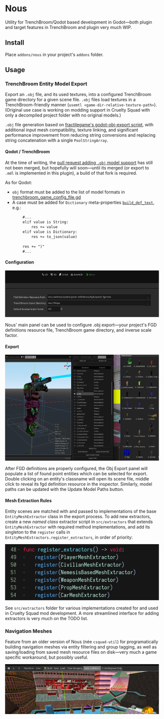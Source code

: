 # Nous

Utility for TrenchBroom/Qodot based development in Godot—both plugin and target features in TrenchBroom and plugin very much WIP. 


## Install

Place `addons/nous` in your project's `addons` folder.

## Usage

### TrenchBroom Entity Model Export

Export an `.obj` file, and its used textures, into a configured TrenchBroom game directory for a given scene file. `.obj` files load textures in a TrenchBroom-friendly manner (`usemtl <game-dir-relative-texture-path>`). (Original use case is working on modding support in Cruelty Squad with only a decompiled project folder with no original models.)

`.obj` file generation based on [fractilegame's godot-obj-export script](https://github.com/fractilegames/godot-obj-export), with additional input mesh compatibility, texture linking, and significant performance improvement from reducing string conversions and replacing string concatenation with a single `PoolStringArray`.

#### Qodot / TrenchBroom

At the time of writing, the [pull request adding `.obj` model support](https://github.com/TrenchBroom/TrenchBroom/pull/3910) has still not been merged, but hopefully will soon—until its merged (or export to `.mdl` is implemented in this plugin), a build of that fork is required.

As for Qodot:
  - `obj` format must be added to the list of model formats in [trenchbroom_game_config_file.gd](https://github.com/QodotPlugin/qodot-plugin/blob/6f98fdb739abc5b25031a01582749be98d194bfe/addons/qodot/src/resources/game-definitions/trenchbroom/trenchbroom_game_config_file.gd#L43)
  - A case must be added for `Dictionary` meta-properties [`build_def_text`](https://github.com/QodotPlugin/qodot-plugin/blob/6f98fdb739abc5b25031a01582749be98d194bfe/addons/qodot/src/resources/game-definitions/fgd/qodot_fgd_class.gd#L70), e.g.:
  
````gdscript
		#...
		elif value is String:
			res += value
		elif value is Dictionary:
			res += to_json(value)

		res += ")"
		#...
````

#### Configuration

![Settings Panel](media/main-panel-settings-01.png)

Nous' main panel can be used to configure .obj export—your project's FGD definitions resource file, TrenchBroom game directory, and inverse scale factor.

#### Export

<img src="media/panel-view-diptych-01.jpg" alt="Export Panel" width="auto"  max-height="700px"/>

After FGD definitions are properly configured, the Obj Export panel will populate a list of found point entities which can be selected for export. Double clicking on an entity's classname will open its scene file, middle click to reveal its fgd definition resource in the inspector. Similarly, model paths can be updated with the Update Model Paths button.

#### Mesh Extraction Rules

Entity scenes are matched with and passed to implementations of the base `EntityMeshExtractor` class in the export process. To add new extractors, create a new _named class_ extractor script in `src/extractors` that extends `EntityMeshExtractor` with required method implementations, and add its singleton to the `register` calls in `EntityMeshExtractors.register_extractors`, in order of priority:

<img src="media/extractor-register-01.png" alt="Add Extractor"/>

See `src/extractors` folder for various implementations created for and used in Cruelty Squad mod development. A more streamlined interface for adding extractors is very much on the TODO list.

### Navigation Meshes

Feature from an older version of Nous (née `csquad-util`) for programatically building navigation meshes via entity filtering and group tagging, as well as saving/loading from saved mesh resource files on disk—very much a game specific workaround, but possibly useful.

<img src="media/navbuilder-menu-01.png" alt="NavBuilder Menu"/>



